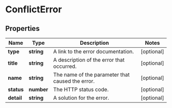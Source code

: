 
# ConflictError

## Properties

Name | Type | Description | Notes
------------ | ------------- | ------------- | -------------
**type** | **string** | A link to the error documentation. |  [optional]
**title** | **string** | A description of the error that occurred. |  [optional]
**name** | **string** | The name of the parameter that caused the error. |  [optional]
**status** | **number** | The HTTP status code. |  [optional]
**detail** | **string** | A solution for the error. |  [optional]



